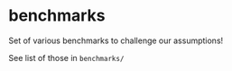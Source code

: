 # benchmarks

Set of various benchmarks to challenge our assumptions!

See list of those in `benchmarks/`
